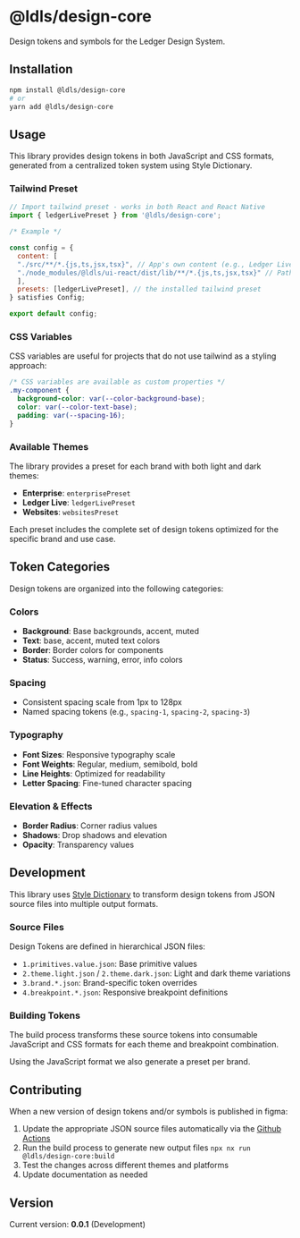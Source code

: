 # @ldls/design-core

Design tokens and symbols for the Ledger Design System.

## Installation

```bash
npm install @ldls/design-core
# or
yarn add @ldls/design-core
```

## Usage

This library provides design tokens in both JavaScript and CSS formats, generated from a centralized token system using Style Dictionary.

### Tailwind Preset

```js
// Import tailwind preset - works in both React and React Native
import { ledgerLivePreset } from '@ldls/design-core';

/* Example */

const config = {
  content: [
  "./src/**/*.{js,ts,jsx,tsx}", // App's own content (e.g., Ledger Live's specific screens/components)
  "./node_modules/@ldls/ui-react/dist/lib/**/*.{js,ts,jsx,tsx}" // Path to the installed Ledger UI Kit components
  ],
  presets: [ledgerLivePreset], // the installed tailwind preset
} satisfies Config;

export default config;


```

### CSS Variables

CSS variables are useful for projects that do not use tailwind as a styling approach:

```css
/* CSS variables are available as custom properties */
.my-component {
  background-color: var(--color-background-base);
  color: var(--color-text-base);
  padding: var(--spacing-16);
}
```

### Available Themes

The library provides a preset for each brand with both light and dark themes:

- **Enterprise**: `enterprisePreset`
- **Ledger Live**: `ledgerLivePreset`
- **Websites**: `websitesPreset`

Each preset includes the complete set of design tokens optimized for the specific brand and use case.

## Token Categories

Design tokens are organized into the following categories:

### Colors

- **Background**: Base backgrounds, accent, muted
- **Text**: base, accent, muted text colors
- **Border**: Border colors for components
- **Status**: Success, warning, error, info colors

### Spacing

- Consistent spacing scale from 1px to 128px
- Named spacing tokens (e.g., `spacing-1`, `spacing-2`, `spacing-3`)

### Typography

- **Font Sizes**: Responsive typography scale
- **Font Weights**: Regular, medium, semibold, bold
- **Line Heights**: Optimized for readability
- **Letter Spacing**: Fine-tuned character spacing

### Elevation & Effects

- **Border Radius**: Corner radius values
- **Shadows**: Drop shadows and elevation
- **Opacity**: Transparency values

## Development

This library uses [Style Dictionary](https://amzn.github.io/style-dictionary/) to transform design tokens from JSON source files into multiple output formats.

### Source Files

Design Tokens are defined in hierarchical JSON files:

- `1.primitives.value.json`: Base primitive values
- `2.theme.light.json` / `2.theme.dark.json`: Light and dark theme variations
- `3.brand.*.json`: Brand-specific token overrides
- `4.breakpoint.*.json`: Responsive breakpoint definitions

### Building Tokens

The build process transforms these source tokens into consumable JavaScript and CSS formats for each theme and breakpoint combination.

Using the JavaScript format we also generate a preset per brand.

## Contributing

When a new version of design tokens and/or symbols is published in figma:

1. Update the appropriate JSON source files automatically via the [Github Actions](https://github.com/LedgerHQ/ldls/actions/workflows/sync-figma.yml)
2. Run the build process to generate new output files `npx nx run @ldls/design-core:build`
3. Test the changes across different themes and platforms
4. Update documentation as needed

## Version

Current version: **0.0.1** (Development)

